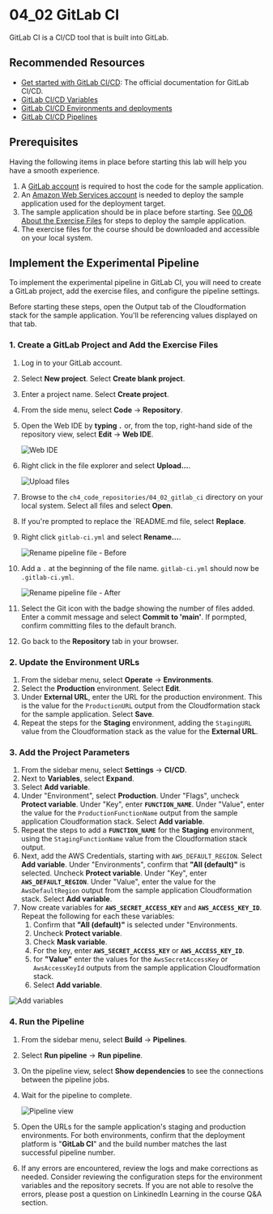 # 04_02 GitLab CI
GitLab CI is a CI/CD tool that is built into GitLab.

## Recommended Resources
- [Get started with GitLab CI/CD](https://docs.gitlab.com/ee/ci/index.html): The official documentation for GitLab CI/CD.
- [GitLab CI/CD Variables](https://docs.gitlab.com/ee/ci/variables/)
- [GitLab CI/CD Environments and deployments](https://docs.gitlab.com/ee/ci/environments/)
- [GitLab CI/CD Pipelines](https://docs.gitlab.com/ee/ci/pipelines/)


## Prerequisites
Having the following items in place before starting this lab will help you have a smooth experience.

1. A [GitLab account](https://gitlab.com/users/sign_up) is required to host the code for the sample application.
2. An [Amazon Web Services account](https://aws.amazon.com/free/) is needed to deploy the sample application used for the deployment target.
3. The sample application should be in place before starting. See [00_06 About the Exercise Files](../../ch0_introduction/00_06_about_the_exercise_files/README.md) for steps to deploy the sample application.
4. The exercise files for the course should be downloaded and accessible on your local system.

## Implement the Experimental Pipeline
To implement the experimental pipeline in GitLab CI, you will need to create a GitLab project, add the exercise files, and configure the pipeline settings.

Before starting these steps, open the Output tab of the Cloudformation stack for the sample application. You'll be referencing values displayed on that tab.

### 1. Create a GitLab Project and Add the Exercise Files
1. Log in to your GitLab account.
2. Select **New project**. Select **Create blank project**.
3. Enter a project name. Select **Create project**.
4. From the side menu, select **Code** -> **Repository**.
5. Open the Web IDE by **typing `.`** or, from the top, right-hand side of the repository view, select **Edit** -> **Web IDE**.

    ![Web IDE](./0-gitlabci-edit-web-ide.png)

6. Right click in the file explorer and select **Upload...**.

    ![Upload files](./1-gitlabci-upload-files.png)

7. Browse to the `ch4_code_repositories/04_02_gitlab_ci` directory on your local system. Select all files and select **Open**.
8. If you're prompted to replace the `README.md file, select **Replace**.
9.  Right click `gitlab-ci.yml` and select **Rename...**.

    ![Rename pipeline file - Before](./2-gitlabci-rename-pipeline-file-before.png)

10. Add a `.` at the beginning of the file name. `gitlab-ci.yml` should now be `.gitlab-ci.yml`.

    ![Rename pipeline file - After](./3-gitlabci-rename-pipeline-file-after.png)

11. Select the Git icon with the badge showing the number of files added. Enter a commit message and select **Commit to 'main'**.  If pormpted, confirm committing files to the default branch.
12. Go back to the **Repository** tab in your browser.

### 2. Update the Environment URLs
1. From the sidebar menu, select **Operate** -> **Environments**.
1. Select the **Production** environment. Select **Edit**.
2. Under **External URL**, enter the URL for the production environment. This is the value for the `ProductionURL` output from the Cloudformation stack for the sample application.  Select **Save**.
3. Repeat the steps for the **Staging** environment, adding the `StagingURL` value from the Cloudformation stack as the value for the **External URL**.

### 3. Add the Project Parameters
1. From the sidebar menu, select **Settings** -> **CI/CD**.
2. Next to **Variables**, select **Expand**.
3. Select **Add variable**.
4. Under "Environment", select **Production**.  Under "Flags", uncheck **Protect variable**. Under "Key", enter **`FUNCTION_NAME`**.  Under "Value", enter the value for the `ProductionFunctionName` output from the sample application Cloudformation stack.  Select **Add variable**.
5. Repeat the steps to add a **`FUNCTION_NAME`** for the **Staging** environment, using the `StagingFunctionName` value from the Cloudformation stack output.
6. Next, add the AWS Credentials, starting with `AWS_DEFAULT_REGION`.  Select **Add variable**.  Under "Environments", confirm that **"All (default)"** is selected.  Uncheck **Protect variable**.  Under "Key", enter **`AWS_DEFAULT_REGION`**.  Under "Value", enter the value for the `AwsDefaultRegion` output from the sample application Cloudformation stack.  Select **Add variable**.
7. Now create variables for **`AWS_SECRET_ACCESS_KEY`** and **`AWS_ACCESS_KEY_ID`**.  Repeat the following for each these variables:
   1. Confirm that **"All (default)"** is selected under "Environments.  
   2. Uncheck **Protect variable**.
   3. Check **Mask variable**.
   4. For the key, enter **`AWS_SECRET_ACCESS_KEY`** or **`AWS_ACCESS_KEY_ID`**.
   5. for **"Value"** enter the values for the `AwsSecretAccessKey` or `AwsAccessKeyId` outputs from the sample application Cloudformation stack.
   6.  Select **Add variable**.

  ![Add variables](./4-gitlabci-variables.png)

### 4. Run the Pipeline
1. From the sidebar menu, select **Build** -> **Pipelines**.
2. Select **Run pipeline** -> **Run pipeline**.
3. On the pipeline view, select **Show dependencies** to see the connections between the pipeline jobs.
4. Wait for the pipeline to complete. 

    ![Pipeline view](./5-gitlabci-pipeline.png)

5. Open the URLs for the sample application's staging and production environments. For both environments, confirm that the deployment platform is "**GitLab CI**" and the build number matches the last successful pipeline number.
6. If any errors are encountered, review the logs and make corrections as needed. Consider reviewing the configuration steps for the environment variables and the repository secrets. If you are not able to resolve the errors, please post a question on LinkinedIn Learning in the course Q&A section.
